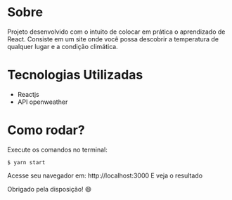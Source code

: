 # Sobre

Projeto desenvolvido com o intuito de colocar em prática o aprendizado de React. Consiste em um site onde você possa descobrir a temperatura de qualquer lugar e a condição climática.

# Tecnologias Utilizadas

* Reactjs
* API openweather

# Como rodar?

Execute os comandos no terminal:

   `$ yarn start`
  
Acesse seu navegador em: http://localhost:3000
E veja o resultado

Obrigado pela disposição! 😄
